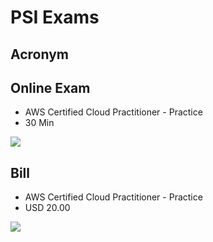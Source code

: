 # PSI Exams

## Acronym

## Online Exam
* AWS Certified Cloud Practitioner - Practice 
* 30 Min

[<img src="https://i.imgur.com/uHaT9pZ.png">](https://i.imgur.com/uHaT9pZ.png)


## Bill
* AWS Certified Cloud Practitioner - Practice
* USD 20.00

[<img src="https://i.imgur.com/hiuEsjO.png">](https://i.imgur.com/hiuEsjO.png)
